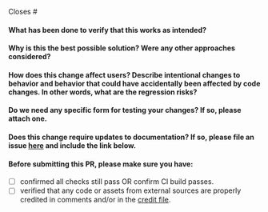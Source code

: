 Closes #

<!-- 
Thank you for contributing to RouteAgent!
-->

#### What has been done to verify that this works as intended?

#### Why is this the best possible solution? Were any other approaches considered?

#### How does this change affect users? Describe intentional changes to behavior and behavior that could have accidentally been affected by code changes. In other words, what are the regression risks?

#### Do we need any specific form for testing your changes? If so, please attach one.

#### Does this change require updates to documentation? If so, please file an issue [here](https://github.com/SilinMeng0510/RouteAgent/issues/new) and include the link below.

#### Before submitting this PR, please make sure you have:

- [ ] confirmed all checks still pass OR confirm CI build passes.
- [ ] verified that any code or assets from external sources are properly credited in comments and/or in
  the [credit file](https://github.com/SilinMeng0510/RouteAgent/blob/main/.github/OPEN_SOURCE_LICENSES.md).